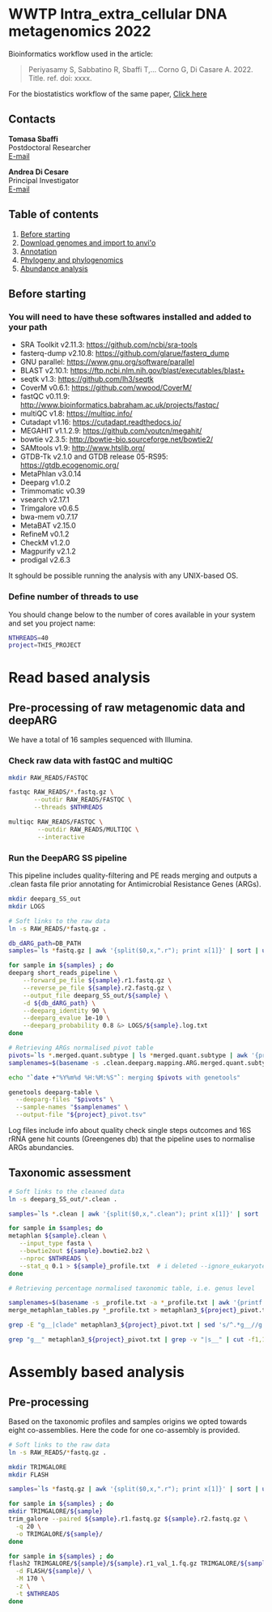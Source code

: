 # WWTP Intra_extra_cellular DNA metagenomics 2022

Bioinformatics workflow used in the article:

> Periyasamy S, Sabbatino R, Sbaffi T,... Corno G, Di Casare A. 2022. Title. ref. doi: xxxx.

For the biostatistics workflow of the same paper, [Click here](Intra_Extra_DNA_script_statistical_analysis.R)


## Contacts

**Tomasa Sbaffi**  
Postdoctoral Researcher  
[E-mail](mailto:tomasa.sbaffi@gmail.com)

**Andrea Di Cesare**  
Principal Investigator  
[E-mail](mailto:andrea.dicesare@cnr.it)


## Table of contents

1. [Before starting](#before-starting)
2. [Download genomes and import to anvi'o](#download-genomes-and-import-to-anvio)
3. [Annotation](#annotation)
4. [Phylogeny and phylogenomics](#phylogeny-and-phylogenomics)
5. [Abundance analysis](#abundance-analysis)


## Before starting

### You will need to have these softwares installed and added to your path

* SRA Toolkit v2.11.3: https://github.com/ncbi/sra-tools
* fasterq-dump v2.10.8: https://github.com/glarue/fasterq_dump
* GNU parallel: https://www.gnu.org/software/parallel
* BLAST v2.10.1: https://ftp.ncbi.nlm.nih.gov/blast/executables/blast+
* seqtk v1.3: https://github.com/lh3/seqtk
* CoverM v0.6.1: https://github.com/wwood/CoverM/
* fastQC v0.11.9: http://www.bioinformatics.babraham.ac.uk/projects/fastqc/
* multiQC v1.8: https://multiqc.info/
* Cutadapt v1.16: https://cutadapt.readthedocs.io/
* MEGAHIT v1.1.2.9: https://github.com/voutcn/megahit/
* bowtie v2.3.5: http://bowtie-bio.sourceforge.net/bowtie2/
* SAMtools v1.9: http://www.htslib.org/
* GTDB-Tk v2.1.0 and GTDB release 05-RS95: https://gtdb.ecogenomic.org/
* MetaPhlan v3.0.14
* Deeparg v1.0.2
* Trimmomatic v0.39
* vsearch v2.17.1
* Trimgalore v0.6.5
* bwa-mem v0.7.17
* MetaBAT v2.15.0
* RefineM v0.1.2
* CheckM v1.2.0
* Magpurify v2.1.2
* prodigal v2.6.3
 
It sghould be possible running the analysis with any UNIX-based OS.

### Define number of threads to use

You should change below to the number of cores available in your system and set you project name:

```bash
NTHREADS=40
project=THIS_PROJECT
```

# Read based analysis

## Pre-processing of raw metagenomic data and deepARG

We have a total of 16 samples sequenced with Illumina.


### Check raw data with fastQC and multiQC

```bash
mkdir RAW_READS/FASTQC

fastqc RAW_READS/*.fastq.gz \
       --outdir RAW_READS/FASTQC \
       --threads $NTHREADS

multiqc RAW_READS/FASTQC \
        --outdir RAW_READS/MULTIQC \
        --interactive
```


### Run the DeepARG SS pipeline

This pipeline includes quality-filtering and PE reads merging and outputs a .clean fasta file prior annotating for Antimicrobial Resistance Genes (ARGs).

```bash
mkdir deeparg_SS_out
mkdir LOGS

# Soft links to the raw data
ln -s RAW_READS/*fastq.gz .

db_dARG_path=DB_PATH
samples=`ls *fastq.gz | awk '{split($0,x,".r"); print x[1]}' | sort | uniq`

for sample in ${samples} ; do
deeparg short_reads_pipeline \
    --forward_pe_file ${sample}.r1.fastq.gz \
    --reverse_pe_file ${sample}.r2.fastq.gz \
    --output_file deeparg_SS_out/${sample} \
    -d ${db_dARG_path} \
    --deeparg_identity 90 \
    --deeparg_evalue 1e-10 \
    --deeparg_probability 0.8 &> LOGS/${sample}.log.txt
done

# Retrieving ARGs normalised pivot table
pivots=`ls *.merged.quant.subtype | ls *merged.quant.subtype | awk '{printf "%s%s", sep, $0; sep=","} END{print ""}'`
samplenames=$(basename -s .clean.deeparg.mapping.ARG.merged.quant.subtype -a *.merged.quant.subtype | awk '{printf "%s%s", sep, $0; sep=","} END{print ""}')

echo "`date +"%Y%m%d %H:%M:%S"`: merging $pivots with genetools"

genetools deeparg-table \
  --deeparg-files "$pivots" \
  --sample-names "$samplenames" \
  --output-file "${project}_pivot.tsv"
```

Log files include info about quality check single steps outcomes and 16S rRNA gene hit counts (Greengenes db) that the pipeline uses to normalise ARGs abundancies.


## Taxonomic assessment
 
```bash
# Soft links to the cleaned data
ln -s deeparg_SS_out/*.clean .

samples=`ls *.clean | awk '{split($0,x,".clean"); print x[1]}' | sort | uniq`

for sample in $samples; do
metaphlan ${sample}.clean \
   --input_type fasta \
   --bowtie2out ${sample}.bowtie2.bz2 \
   --nproc $NTHREADS \
   --stat_q 0.1 > ${sample}_profile.txt  # i deleted --ignore_eukaryotes --ignore_archaea 
done

# Retrieving percentage normalised taxonomic table, i.e. genus level

samplenames=$(basename -s _profile.txt -a *_profile.txt | awk '{printf "%s%s", sep, $0; sep="_"} END{print ""}')
merge_metaphlan_tables.py *_profile.txt > metaphlan3_${project}_pivot.txt

grep -E "g__|clade" metaphlan3_${project}_pivot.txt | sed 's/^.*g__//g' | grep -v "|s__" | cut -f1,3-50 | sed -e 's/clade_name/genus_name/g' | sed -e 's/_profile//g' > metaphlan3_${project}_pivot_genera.txt

grep "g__" metaphlan3_${project}_pivot.txt | grep -v "|s__" | cut -f1,1 | wc -l > ${project}_number_genera.txt
```


# Assembly based analysis

## Pre-processing 
Based on the taxonomic profiles and samples origins we opted towards eight co-assemblies. Here the code for one co-assembly is provided.

```bash
# Soft links to the raw data
ln -s RAW_READS/*fastq.gz .

mkdir TRIMGALORE
mkdir FLASH

samples=`ls *fastq.gz | awk '{split($0,x,".r"); print x[1]}' | sort | uniq`

for sample in ${samples} ; do
mkdir TRIMGALORE/${sample}
trim_galore --paired ${sample}.r1.fastq.gz ${sample}.r2.fastq.gz \
  -q 20 \
  -o TRIMGALORE/${sample}/
done

for sample in ${samples} ; do
flash2 TRIMGALORE/${sample}/${sample}.r1_val_1.fq.gz TRIMGALORE/${sample}/${sample}.r2_val_2.fq.gz \
  -d FLASH/${sample}/ \
  -M 170 \
  -z \
  -t $NTHREADS
done


```



